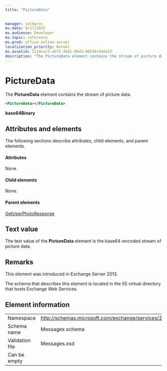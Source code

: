 ```yaml
---
title: "PictureData"
 
 
manager: sethgros
ms.date: 9/17/2015
ms.audience: Developer
ms.topic: reference
ms.prod: office-online-server
localization_priority: Normal
ms.assetid: 1124eac3-ebf2-4b81-96d3-96838c840433
description: "The PictureData element contains the stream of picture data."
---
```


# PictureData

The **PictureData** element contains the stream of picture data. 
  
```XML
<PictureData></PictureData>
```

 **base64Binary**
## Attributes and elements

The following sections describe attributes, child elements, and parent elements.
  
#### Attributes

None.
  
#### Child elements

None.
  
#### Parent elements

[GetUserPhotoResponse](getuserphotoresponse.md)
  
## Text value

The text value of the **PictureData** element is the base64-encoded stream of picture data. 
  
## Remarks

This element was introduced in Exchange Server 2013.
  
The schema that describes this element is located in the IIS virtual directory that hosts Exchange Web Services.
  
## Element information

|||
|:-----|:-----|
|Namespace  <br/> |http://schemas.microsoft.com/exchange/services/2006/messages  <br/> |
|Schema name  <br/> |Messages schema  <br/> |
|Validation file  <br/> |Messages.xsd  <br/> |
|Can be empty  <br/> ||
   

